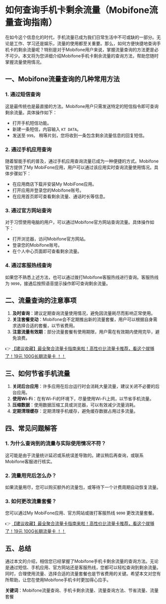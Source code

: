 # 如何查询手机卡剩余流量（Mobifone流量查询指南）

在如今这个信息化的时代，手机流量已成为我们日常生活中不可或缺的一部分。无论是工作、学习还是娱乐，流量的使用都至关重要。那么，如何方便快捷地查询手机卡的剩余流量呢？特别是对于Mobifone用户来说，掌握流量查询的方法更是必不可少。本文将为您详细介绍Mobifone手机卡剩余流量的查询方法，帮助您随时掌握流量使用情况。

## 一、Mobifone流量查询的几种常用方法

### 1. 通过短信查询
这是最传统也是最直接的方法。Mobifone用户只需发送特定的短信指令即可查询剩余流量。具体操作如下：
- 打开手机短信功能。
- 新建一条短信，内容输入 `KT DATA`。
- 发送至 `999`。
稍等片刻，您将收到一条包含剩余流量信息的回复短信。

### 2. 通过手机应用查询
随着智能手机的普及，通过手机应用查询流量已成为一种便捷的方式。Mobifone官方提供了My MobiFone应用，用户可以通过该应用实时查询流量使用情况。具体步骤如下：
- 在应用商店下载并安装My MobiFone应用。
- 打开应用并登录您的Mobifone账号。
- 在应用首页即可查看剩余流量、通话时长等信息。

### 3. 通过官方网站查询
对于习惯使用电脑的用户，可以通过Mobifone官方网站查询流量。具体操作如下：
- 打开浏览器，访问Mobifone官方网站。
- 登录您的Mobifone账号。
- 在个人中心页面即可查看剩余流量。

### 4. 通过客服热线查询
如果您不熟悉上述方法，也可以通过拨打Mobifone客服热线进行查询。客服热线为 `9090`，接通后按照语音提示操作即可查询剩余流量。

## 二、流量查询的注意事项

1. **及时查询**：建议定期查询流量使用情况，避免因流量耗尽而影响正常使用。
2. **关注套餐变动**：Mobifone会不定期推出新的流量套餐，用户可以根据自身需求选择合适的套餐，以节省费用。
3. **注意流量有效期**：部分流量套餐有使用期限，用户需在有效期内使用完毕，避免浪费。

👉 [【建议收藏】最全聚合流量卡指南来啦！高性价比流量卡推荐，看这个就够了！19元 100G长期流量卡 ！！](https://bit.ly/Liuliangka)

## 三、如何节省手机流量

1. **关闭后台应用**：许多应用在后台运行时会消耗大量流量，建议关闭不必要的后台应用。
2. **使用Wi-Fi**：在有Wi-Fi的环境下，尽量使用Wi-Fi上网，以节省手机流量。
3. **压缩数据**：使用数据压缩工具或浏览器，可以有效减少流量消耗。
4. **定期清理缓存**：定期清理手机缓存，避免缓存数据占用过多流量。

## 四、常见问题解答

### 1. 为什么查询到的流量与实际使用情况不符？
这可能是由于流量统计延迟或系统误差导致的。建议稍后再查询，或联系Mobifone客服进行核实。

### 2. 流量用完后怎么办？
如果流量用尽，您可以购买额外的流量包，或等待下一个计费周期自动恢复流量。

### 3. 如何更改流量套餐？
您可以通过My MobiFone应用、官方网站或拨打客服热线 `9090` 更改流量套餐。

👉 [【建议收藏】最全聚合流量卡指南来啦！高性价比流量卡推荐，看这个就够了！19元 100G长期流量卡 ！！](https://bit.ly/Liuliangka)

## 五、总结

通过本文的介绍，相信您已经掌握了Mobifone手机卡剩余流量的查询方法。无论是通过短信、手机应用、官方网站还是客服热线，您都可以轻松查询到剩余流量。同时，合理使用流量、选择合适的流量套餐也是节省费用的关键。希望本文对您有所帮助，让您在使用Mobifone手机卡时更加得心应手。

**关键词**：Mobifone流量查询、手机卡剩余流量、流量查询方法、节省流量、流量套餐